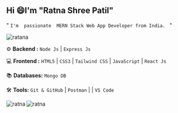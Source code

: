 ## Hi :smile:I'm "Ratna Shree Patil" 

" `I'm  passionate  MERN Stack Web App Developer from India. `  "

<p align="left"> <img src="https://komarev.com/ghpvc/?username=ratna17102003&label=Profile%20views&color=0e75b6&style=flat" alt="ratana" /> </p>

</hr>

 ⚙️ **Backend :** 
  `Node Js`  |  `Express Js`  

💻 **Frontend :** 
  `HTML5`  |  `CSS3`  |  `Tailwind CSS`  |  `JavaScript` | `React Js`  

📚 **Databases:** `Mongo DB`   

🛠️ **Tools:** 
 `Git & GitHub`  |  `Postman`  |   |  `VS Code`

</hr>


<p><img align="left" src="https://github-readme-stats.vercel.app/api/top-langs?username=ratna17102003&theme=great-gatsby&show_icons=true&locale=en&layout=compact" alt="ratna" /></p> 
<p><img src="https://github-readme-streak-stats.herokuapp.com?user=ratna17102003&theme=dark&card_width=500&card_height=40" alt="ratna" /></p> 



